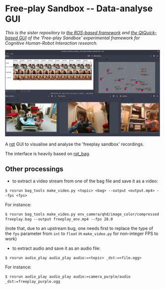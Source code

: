 Free-play Sandbox -- Data-analyse GUI
=====================================

*This is the sister repository to [the ROS-based
framework](https://github.com/severin-lemaignan/freeplay-sandbox-ros) and [the
QtQuick-based GUI](https://github.com/severin-lemaignan/freeplay-sandbox-qt) of
the 'Free-play Sandbox' experimental framework for Cognitive Human-Robot
Interaction research.*

![Screenshoot of the GUI](docs/screenshot.jpg)

A [rqt](http://wiki.ros.org/rqt) GUI to visualise and analyse the 'freeplay
sandbox' recordings.

The interface is heavily based on
[rqt_bag](https://github.com/ros-visualization/rqt_common_plugins/tree/master/rqt_bag).


Other processings
-----------------

- to extract a video stream from one of the bag file and save it as a video:

```
$ rosrun bag_tools make_video.py <topic> <bag> --output <output.mp4> --fps <fps>
```

For instance:
```
$ rosrun bag_tools make_video.py env_camera/qhd/image_color/compressed freeplay.bag --output freeplay_env.mp4 --fps 28.0
```

(note that, due to an upstream bug, one needs first to replace the type of the `fps`
parameter from `int` to `float` in `make_video.py` for non-integer FPS to work)

- to extract audio and save it as an audio file:

```
$ rosrun audio_play audio_play audio:=<topic> _dst:=<file.ogg>
```

For instance:
```
$ rosrun audio_play audio_play audio:=camera_purple/audio _dst:=freeplay_purple.ogg
```
